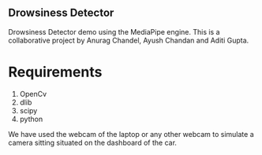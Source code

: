 ## Drowsiness Detector
Drowsiness Detector demo using the MediaPipe engine.
This is a collaborative project by Anurag Chandel, Ayush Chandan and Aditi Gupta.
# Requirements
1. OpenCv
2. dlib
3. scipy
4. python
   
We have used the webcam of the laptop or any other webcam to simulate a camera sitting situated on the dashboard of the car.







 
